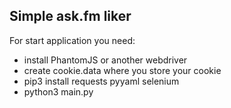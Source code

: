 ## Simple ask.fm liker
For start application you need:
* install PhantomJS or another webdriver
* create cookie.data where you store your cookie
* pip3 install requests pyyaml selenium
* python3 main.py